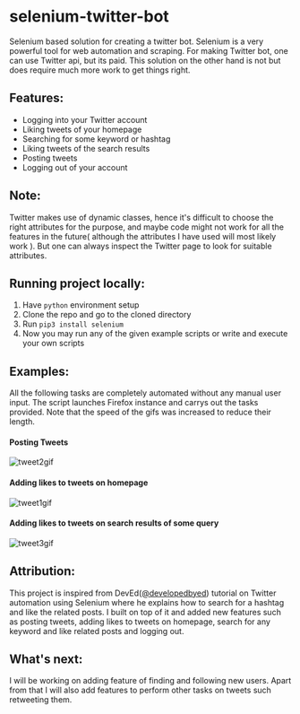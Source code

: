 # selenium-twitter-bot
Selenium based solution for creating a twitter bot. Selenium is a very powerful tool for web automation and scraping. For making Twitter bot, one can use Twitter api, but its paid. This solution on the other hand is not but does require much more work to get things right. 

## Features:
 - Logging into your Twitter account
- Liking tweets of your homepage
- Searching for some keyword or hashtag
- Liking tweets of the search results
- Posting tweets
- Logging out of your account

## Note:
Twitter makes use of dynamic classes, hence it's difficult to choose the right attributes for the purpose, and maybe code might not work for all the features in the future( although the attributes I have used will most likely work ). But one can always inspect the Twitter page to look for suitable attributes. 

## Running project locally:

 1. Have `python` environment setup
 2. Clone the repo and go to the cloned directory
 3. Run `pip3 install selenium`
 4. Now you may run any of the given example scripts or write and execute your own scripts 

## Examples:

All the following tasks are completely automated without any manual user input. The script launches Firefox instance and carrys out the tasks provided. Note that the speed of the gifs was increased to reduce their length.
#### Posting Tweets
![tweet2gif](https://user-images.githubusercontent.com/44807945/87979619-f7b43b80-caef-11ea-8f63-266c8ed9c481.gif)

#### Adding likes to tweets on homepage
![tweet1gif](https://user-images.githubusercontent.com/44807945/87979792-3a761380-caf0-11ea-8a8f-433fe46f8526.gif)

#### Adding likes to tweets on search results of some query
![tweet3gif](https://user-images.githubusercontent.com/44807945/87979877-5aa5d280-caf0-11ea-8738-f2c29a37edca.gif)



## Attribution:
This project is inspired from DevEd([@developedbyed](https://twitter.com/developedbyed?lang=en)) tutorial on Twitter automation using Selenium where he explains how to search for a hashtag and like the related posts. I built on top of it and added new features such as posting tweets, adding likes to tweets on homepage, search for any keyword and like related posts and logging out.

## What's next:
I will be working on adding feature of finding and following new users. Apart from that I will also add features to perform other tasks on tweets such retweeting them.
